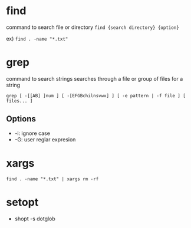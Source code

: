 # find
command to search file or directory
`find {search directory} {option}`

ex) `find . -name "*.txt"`

# grep
command to search strings
searches through a file or group of files for a string

`grep [ -[[AB] ]num ] [ -[EFGBchilnsvwx] ] [ -e pattern | -f file ] [ files... ]`

## Options
- -i: ignore case
- -G: user reglar expresion

# xargs
`find . -name "*.txt" | xargs rm -rf`

# setopt
- shopt -s dotglob
